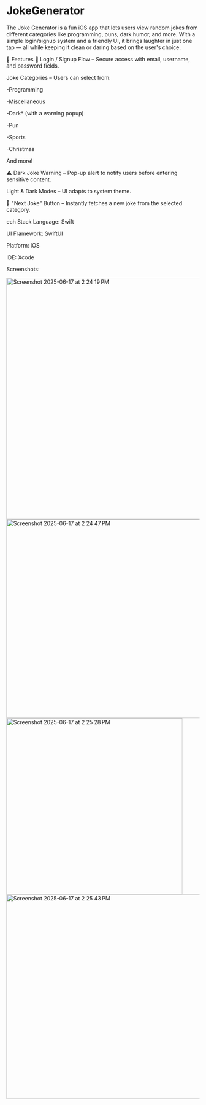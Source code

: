 # JokeGenerator
The Joke Generator is a fun iOS app that lets users view random jokes from different categories like programming, puns, dark humor, and more. With a simple login/signup system and a friendly UI, it brings laughter in just one tap — all while keeping it clean or daring based on the user's choice.

📱 Features
🔐 Login / Signup Flow – Secure access with email, username, and password fields.

Joke Categories – Users can select from:

-Programming

-Miscellaneous

-Dark* (with a warning popup)

-Pun

-Sports

-Christmas

And more!

⚠️ Dark Joke Warning – Pop-up alert to notify users before entering sensitive content.

Light & Dark Modes – UI adapts to system theme.

🎲 "Next Joke" Button – Instantly fetches a new joke from the selected category.

ech Stack
Language: Swift

UI Framework: SwiftUI

Platform: iOS

IDE: Xcode

Screenshots:

<img width="629" alt="Screenshot 2025-06-17 at 2 24 19 PM" src="https://github.com/user-attachments/assets/988b1b85-c9bb-41aa-9c4a-8c6138d0b3cb" />
<img width="518" alt="Screenshot 2025-06-17 at 2 24 47 PM" src="https://github.com/user-attachments/assets/334757d5-352b-4b37-84a0-86e6d30884c9" />

<img width="459" alt="Screenshot 2025-06-17 at 2 25 28 PM" src="https://github.com/user-attachments/assets/2023950b-ab2f-419b-b0c3-bbed9b4ec06e" />
<img width="533" alt="Screenshot 2025-06-17 at 2 25 43 PM" src="https://github.com/user-attachments/assets/0afbaba3-2ad3-479c-866e-fb42fe7210ea" />

